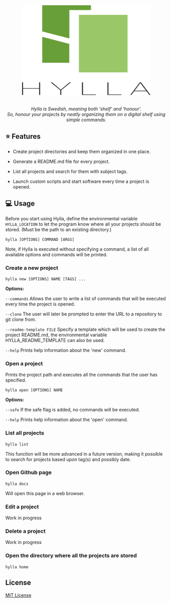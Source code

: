 <div align="center">
	<img width="400" height="280" src="media/logo.svg" alt="Hylla">
  	<br>
  	<br>
  	<p>
    		<i>
      			Hylla is Swedish, meaning both 'shelf' and 'honour'.<br/>
      			So, honour your projects by neatly organizing them on a digital shelf using simple commands.
    		</i>
  	</p>
</div>

## :star: Features
* Create project directories and keep them organized in one place.

* Generate a README.md file for every project.

* List all projects and search for them with subject tags.

* Launch custom scripts and start software every time a project is opened. 


## :computer: Usage
Before you start using Hylla, define the environmental variable ```HYLLA_LOCATION``` to let the program know where all your projects should be stored. (Must be the path to an existing directory.)
```
hylla [OPTIONS] COMMAND [ARGS]
```
Note, if Hylla is executed without specifying a command, a list of all available options and commands will be printed.

### Create a new project
```
hylla new [OPTIONS] NAME [TAGS] ...
```
**Options:**

```--commands```
Allows the user to write a list of commands that will be executed every time the project is opened.

```--clone```
The user will later be prompted to enter the URL to a repository to git clone from.

```--readme-template FILE```
Specify a template which will be used to create the project README.md, 
the environmental variable HYLLA_README_TEMPLATE can also be used.

```--help```
Prints help information about the 'new' command.
	
 ### Open a project
Prints the project path and executes all the commands that the user has specified. 
```
hylla open [OPTIONS] NAME
```
**Options:**
	
```--safe```
If the safe flag is added, no commands will be executed.
	
```--help```
Prints help information about the 'open' command.

### List all projects
```
hylla list
```
This function will be more advanced in a future version, making it possible to search for projects based upon tag(s) and possibly date.

### Open Github page
```
hylla docs
```
Will open this page in a web browser. 

### Edit a project
Work in progress

### Delete a project
Work in progress


### Open the directory where all the projects are stored
```
hylla home
```
## License
[MIT License](https://choosealicense.com/licenses/mit/)
